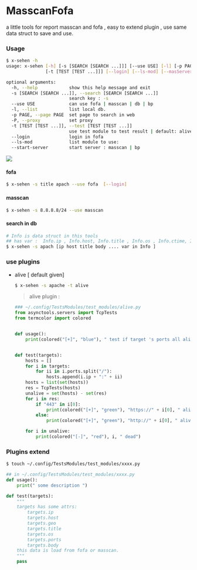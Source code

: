 # MasscanFofa
a little tools for report masscan and fofa , easy to extend plugin , use same data struct to save and use.



### Usage

```bash
$ x-sehen -h 
usage: x-sehen [-h] [-s [SEARCH [SEARCH ...]]] [--use USE] [-l] [-p PAGE] [-P]
               [-t [TEST [TEST ...]]] [--login] [--ls-mod] [--masServer]

optional arguments:
  -h, --help            show this help message and exit
  -s [SEARCH [SEARCH ...]], --search [SEARCH [SEARCH ...]]
                        search key : -s
  --use USE             can use fofa | masscan | db | bp
  -l, --list            list local db.
  -p PAGE, --page PAGE  set page to search in web
  -P, --proxy           set proxy
  -t [TEST [TEST ...]], --test [TEST [TEST ...]]
                        use test module to test result | default: alive has_login 
  --login               login in fofa
  --ls-mod              list module to use:
  --start-server        start server : masscan | bp

```

![](./use.png)



#### fofa

```bash
$ x-sehen -s title apach --use fofa  [--login]
```

#### masscan

```bash
$ x-sehen -s 8.8.8.8/24 --use masscan 
```

#### search in db

```bash
# Info is data struct in this tools
## has var :  Info.ip , Info.host, Info.title , Info.os , Info.ctime, Info.body
$ x-sehen -s apach [ip host title body .... var in Info ]
```



### use plugins

- alive [ default given]

  ```bash
  $ x-sehen -s apache -t alive 
  ```

  > alive plugin :

  ```python
  ### ~/.config/TestsModules/test_modules/alive.py
  from asynctools.servers import TcpTests
  from termcolor import colored
  
  
  def usage():
      print(colored("[+]", "blue"), " test if target 's ports all alive")
  
  
  def test(targets):
      hosts = []
      for i in targets:
          for ii in i.ports.split("/"):
              hosts.append(i.ip + ":" + ii)
      hosts = list(set(hosts))
      res = TcpTests(hosts)
      unalive = set(hosts) - set(res) 
      for i in res:
          if "443" in i[0]:
              print(colored("[+]", "green"), "https://" + i[0], " alive")
          else:
              print(colored("[+]", "green"), "http://" + i[0], " alive")
  
      for i in unalive:
          print(colored("[-]", "red"), i, " dead")
  
  ```

  

### Plugins extend



```bash
$ touch ~/.config/TestsModules/test_modules/xxxx.py

```

```python
## in ~/.config/TestsModules/test_modules/xxxx.py 
def usage():
    print(" some description ")

def test(targets):
    """
    targets has some attrs:
    	targets.ip
    	targets.host
    	targets.geo
    	targets.title
    	targets.os
    	targets.ports
    	targets.body
    this data is load from fofa or masscan.
    """
    pass
```

